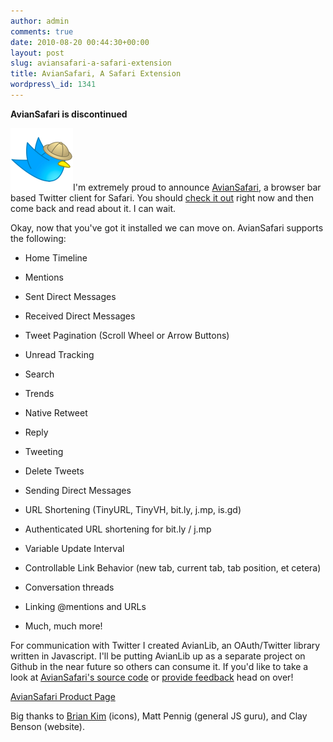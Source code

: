 ```yaml
---
author: admin
comments: true
date: 2010-08-20 00:44:30+00:00
layout: post
slug: aviansafari-a-safari-extension
title: AvianSafari, A Safari Extension
wordpress\_id: 1341
---
```

**AvianSafari is discontinued**

![](/assets/media/2010/08/avian100.png)I'm extremely proud to announce [AvianSafari](http://langui.sh/aviansafari), a browser bar based Twitter client for Safari.  You should [check it out](http://langui.sh/aviansafari) right now and then come back and read about it.  I can wait.

Okay, now that you've got it installed we can move on.  AvianSafari supports the following:


  * Home Timeline

  * Mentions

  * Sent Direct Messages

  * Received Direct Messages

  * Tweet Pagination (Scroll Wheel or Arrow Buttons)

  * Unread Tracking

  * Search

  * Trends

  * Native Retweet

  * Reply

  * Tweeting

  * Delete Tweets

  * Sending Direct Messages

  * URL Shortening (TinyURL, TinyVH, bit.ly, j.mp, is.gd)

  * Authenticated URL shortening for bit.ly / j.mp

  * Variable Update Interval

  * Controllable Link Behavior (new tab, current tab, tab position, et cetera)

  * Conversation threads

  * Linking @mentions and URLs

  * Much, much more!



For communication with Twitter I created AvianLib, an OAuth/Twitter library written in Javascript. I'll be putting AvianLib up as a separate project on Github in the near future so others can consume it.  If you'd like to take a look at [AvianSafari's source code](http://github.com/reaperhulk/AvianSafari/) or [provide feedback](http://github.com/reaperhulk/AvianSafari/issues) head on over!

[AvianSafari Product Page](http://langui.sh/aviansafari)

Big thanks to [Brian Kim](http://www.hippotrouble.com) (icons), Matt Pennig (general JS guru), and Clay Benson (website).
